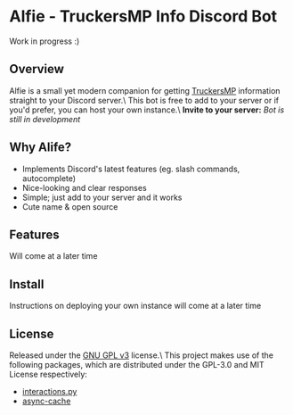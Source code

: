 # Alfie - TruckersMP Info Discord Bot
Work in progress :)

## Overview
Alfie is a small yet modern companion for getting [TruckersMP](https://truckersmp.com/) information straight to your Discord server.\ 
This bot is free to add to your server or if you'd prefer, you can host your own instance.\ 
**Invite to your server:** *Bot is still in development*

## Why Alife?
- Implements Discord's latest features (eg. slash commands, autocomplete)
- Nice-looking and clear responses
- Simple; just add to your server and it works
- Cute name & open source

## Features
Will come at a later time

## Install
Instructions on deploying your own instance will come at a later time

## License
Released under the [GNU GPL v3](https://www.gnu.org/licenses/gpl-3.0.en.html) license.\ 
This project makes use of the following packages, which are distributed under the GPL-3.0 and MIT License respectively:
- [interactions.py](https://github.com/goverfl0w/interactions.py)
- [async-cache](https://github.com/iamsinghrajat/async-cache)

